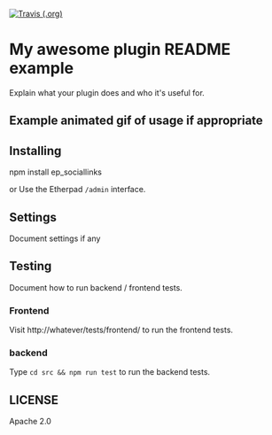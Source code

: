 [![Travis (.org)](https://api.travis-ci.org/johnmclear/ep_sociallinks.git.svg?branch=develop)](https://travis-ci.org/github/johnmclear/ep_sociallinks.git)

# My awesome plugin README example
Explain what your plugin does and who it's useful for.

## Example animated gif of usage if appropriate

## Installing
npm install ep_sociallinks

or Use the Etherpad ``/admin`` interface.

## Settings
Document settings if any

## Testing
Document how to run backend / frontend tests.

### Frontend

Visit http://whatever/tests/frontend/ to run the frontend tests.

### backend

Type ``cd src && npm run test`` to run the backend tests.

## LICENSE
Apache 2.0
